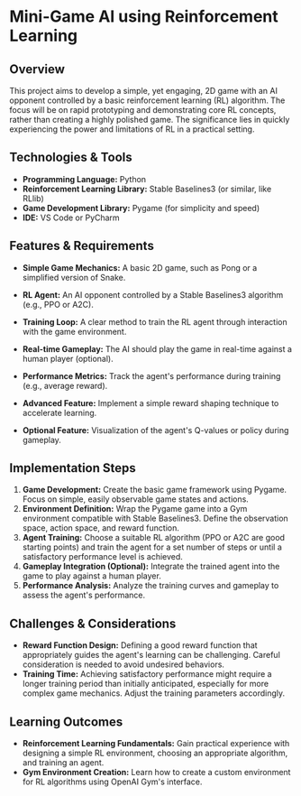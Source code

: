 # Mini-Game AI using Reinforcement Learning

## Overview

This project aims to develop a simple, yet engaging, 2D game with an AI opponent controlled by a basic reinforcement learning (RL) algorithm.  The focus will be on rapid prototyping and demonstrating core RL concepts, rather than creating a highly polished game.  The significance lies in quickly experiencing the power and limitations of RL in a practical setting.

## Technologies & Tools

- **Programming Language:** Python
- **Reinforcement Learning Library:** Stable Baselines3 (or similar, like RLlib)
- **Game Development Library:** Pygame (for simplicity and speed)
- **IDE:** VS Code or PyCharm


## Features & Requirements

- **Simple Game Mechanics:** A basic 2D game, such as Pong or a simplified version of Snake.
- **RL Agent:** An AI opponent controlled by a Stable Baselines3 algorithm (e.g., PPO or A2C).
- **Training Loop:** A clear method to train the RL agent through interaction with the game environment.
- **Real-time Gameplay:**  The AI should play the game in real-time against a human player (optional).
- **Performance Metrics:**  Track the agent's performance during training (e.g., average reward).

- **Advanced Feature:** Implement a simple reward shaping technique to accelerate learning.
- **Optional Feature:** Visualization of the agent's Q-values or policy during gameplay.


## Implementation Steps

1. **Game Development:** Create the basic game framework using Pygame.  Focus on simple, easily observable game states and actions.
2. **Environment Definition:**  Wrap the Pygame game into a Gym environment compatible with Stable Baselines3.  Define the observation space, action space, and reward function.
3. **Agent Training:** Choose a suitable RL algorithm (PPO or A2C are good starting points) and train the agent for a set number of steps or until a satisfactory performance level is achieved.
4. **Gameplay Integration (Optional):** Integrate the trained agent into the game to play against a human player.
5. **Performance Analysis:** Analyze the training curves and gameplay to assess the agent's performance.


## Challenges & Considerations

- **Reward Function Design:** Defining a good reward function that appropriately guides the agent's learning can be challenging. Careful consideration is needed to avoid undesired behaviors.
- **Training Time:**  Achieving satisfactory performance might require a longer training period than initially anticipated, especially for more complex game mechanics.  Adjust the training parameters accordingly.


## Learning Outcomes

- **Reinforcement Learning Fundamentals:** Gain practical experience with designing a simple RL environment, choosing an appropriate algorithm, and training an agent.
- **Gym Environment Creation:** Learn how to create a custom environment for RL algorithms using OpenAI Gym's interface.

